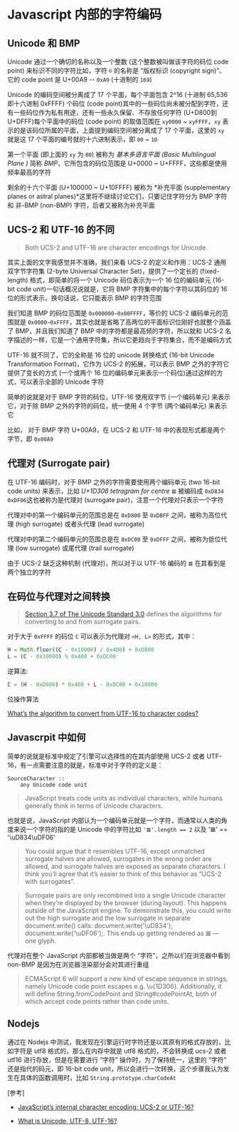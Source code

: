 # Javascript 内部的字符编码

## Unicode 和 BMP

Unicode 通过一个确切的名称以及一个整数 (这个整数被叫做该字符的码位 code point) 来标识不同的字符比如，字符 `©` 的名称是 “版权标识 (copyright sign)”、它的 code point 是 U+00A9 -- `0xA9` (十进制的 `169`)

Unicode 的编码空间被分离成了 17 个平面，每个平面包含 2^16 (十进制 65,536 即十六进制 0xFFFF) 个码位 (code point)其中的一些码位尚未被分配到字符，还有一些码位作为私有用途，还有一些永久保留、不存放任何字符 (U+D800到U+DFFF)每个平面中的码位 (code point) 的取值范围在 `xy0000` ~ `xyFFFF`，`xy` 表示的是该码位所属的平面，上面提到编码空间被分离成了 17 个平面，这里的 `xy` 就是这 17 个平面的编号就的十六进制表示，即 `00` ~ `10`

第一个平面 (即上面的 `xy` 为 `00`) 被称为 *基本多语言平面 (Basic Multilingual Plane )* 简称 *BMP*，它所包含的码位范围是 U+0000 ~ U+FFFF，这些都是使用频率最高的字符

剩余的十六个平面 (U+100000 ~ U+10FFFF) 被称为 *补充平面 (supplementary planes or astral planes)*这里将不继续讨论它们，只要记住字符分为 BMP 字符和 非-BMP (non-BMP) 字符，后者又被称为补充平面

## UCS-2 和 UTF-16 的不同

> Both UCS-2 and UTF-16 are character encodings for Unicode.

其实上面的文字我感觉并不准确，我们来看 UCS-2 的定义和作用：UCS-2 通用双字节字符集 (2-byte Universal Character Set)，提供了一个定长的 (fixed-length) 格式，即简单的将一个 Unicode 码位表示为一个 16 位的编码单元 (16-bit code unit)一句话概况说就是，它将 BMP 字符集中的每个字符以其码位的 16 位的形式表示，换句话说，它只能表示 BMP 的字符范围

我们知道 BMP 的码位范围是 `0x000000~0x00FFFF`，等价的 UCS-2 编码单元的范围就是 `0x0000~0xFFFF`，其实也就是省略了高两位的平面标识位刚好也就整个涵盖了 BMP，并且我们知道了 BMP 中的字符都是最高频的字符，所以就和 UCS-2 名字描述的一样，它是一个通用字符集，所以它更趋向于字符集合，而不是编码方式 

UTF-16 就不同了，它的全称是 16 位的 unicode 转换格式 (16-bit Unicode Transformation Format)，它作为 UCS-2 的拓展，可以表示 BMP 之外的字符它提供了变长的方式 (一个或两个 16 位的编码单元来表示一个码位)通过这样的方式，可以表示全部的 Unicode 字符

简单的说就是对于 BMP 字符的码位，UTF-16 使用双字节 (一个编码单元) 来表示它，对于除 BMP 之外的字符的码位，统一使用 4 个字节 (两个编码单元) 来表示它

比如， 对于 BMP 字符 U+00A9，在 UCS-2 和 UTF-16 中的表现形式都是两个字节，即 `0x00A9`

## 代理对 (Surrogate pair)

在 UTF-16 编码时，对于 BMP 之外的字符需要使用两个编码单元 (two 16-bit code units) 来表示，比如 *U+1D306 tetragram for centre* `𝌆` 被编码成 `0xD834 0xDF06`这也被称为是代理对 (surrogate pair)，注意一个代理对只表示一个字符

代理对中的第一个编码单元的范围总是在 `0xD800` 至 `0xDBFF` 之间，被称为高位代理 (high surrogate) 或者头代理 (lead surrogate)

代理对中的第二个编码单元的范围总是在 `0xDC00` 至 `0xDFFF` 之间，被称为低位代理 (low surrogate) 或尾代理 (trail surrogate)

由于 UCS-2 缺乏这种机制 (代理对)，所以对于以 UTF-16 编码的 `𝌆` 在其看到是两个独立的字符

## 在码位与代理对之间转换

> [Section 3.7 of The Unicode Standard 3.0](http://unicode.org/versions/Unicode3.0.0/ch03.pdf) defines the algorithms for converting to and from surrogate pairs.

对于大于 `0xFFFF` 的码位 `C` 可以表示为代理对 `<H, L>` 的形式，其中：

```js
H = Math.floor((C - 0x10000) / 0x400) + 0xD800
L = (C - 0x10000) % 0x400 + 0xDC00
```

逆算法:

```js
C = (H - 0xD800) * 0x400 + L - 0xDC00 + 0x10000
```

位操作算法

[What’s the algorithm to convert from UTF-16 to character codes?](http://unicode.org/faq/utf_bom.html#utf16-3)

## Javascrpit 中如何

简单的说就是标准中规定了引擎可以选择性的在其内部使用 UCS-2 或者 UTF-16，有一点需要注意的就是，标准中对于字符的定义是：

```
SourceCharacter ::
    any Unicode code unit
```

> JavaScript treats code units as individual characters, while humans generally think in terms of Unicode characters. 

也就是说，JavaScript 内部认为一个编码单元就是一个字符，而通常以人类的角度来说一个字符的指的是 Unicode 中的字符比如 `'𝌆'.length == 2` 以及 '𝌆' == '\uD834\uDF06'

> You could argue that it resembles UTF-16, except unmatched surrogate halves are allowed, surrogates in the wrong order are allowed, and surrogate halves are exposed as separate characters. I think you’ll agree that it’s easier to think of this behavior as “UCS-2 with surrogates”.

> Surrogate pairs are only recombined into a single Unicode character when they’re displayed by the browser (during layout). This happens outside of the JavaScript engine. To demonstrate this, you could write out the high surrogate and the low surrogate in separate document.write() calls: document.write('\uD834'); document.write('\uDF06');. This ends up getting rendered as 𝌆 — one glyph.

代理对在整个 JavaScript 内部都被当做是两个 “字符”，之所以们在浏览器中看到 non-BMP 是因为在浏览器渲染部分会对其进行重组

> ECMAScript 6 will support a new kind of escape sequence in strings, namely Unicode code point escapes e.g. \u{1D306}. Additionally, it will define String.fromCodePoint and String#codePointAt, both of which accept code points rather than code units.

## Nodejs

通过在 Nodejs 中测试，我发现在引擎运行时字符还是以其原有的格式存放的，比如字符是 utf8 格式的，那么在内存中就是 utf8 格式的，不会转换成 ucs-2 或者 utf16 进行存放，但是在需要进行 “字符” 操作时，为了保持统一，这里的 “字符” 还是指代的码元，即 16-bit code unit，所以会进行一次转换，这个步骤我认为发生在具体的函数调用时，比如 `String.prototype.charCodeAt`

[参考]

* [JavaScript’s internal character encoding: UCS-2 or UTF-16?](https://mathiasbynens.be/notes/javascript-encoding#surrogate-formulae)

* [What is Unicode, UTF-8, UTF-16?](https://stackoverflow.com/questions/2241348/what-is-unicode-utf-8-utf-16)